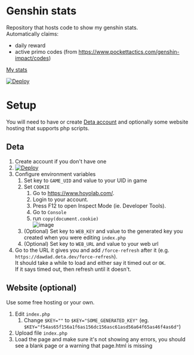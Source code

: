 # Genshin stats

Repository that hosts code to show my genshin stats.\
Automatically claims:
- daily reward
- active primo codes (from <https://www.pockettactics.com/genshin-impact/codes>)

[My stats](https://genshin.handz.us.to/)

[![Deploy](https://button.deta.dev/1/svg)](https://go.deta.dev/deploy?repo=https://github.com/HANDZCZ/genshin-stats/tree/deta)


# Setup

You will need to have or create [Deta account](https://web.deta.sh/) and optionally some website hosting that supports php scripts.


## Deta

1. Create account if you don't have one
1. [![Deploy](https://button.deta.dev/1/svg)](https://go.deta.dev/deploy?repo=https://github.com/HANDZCZ/genshin-stats/tree/deta)
1. Configure environment variables
   1. Set key to ``GAME_UID`` and value to your UID in game
   1. Set ``COOKIE``
      1. Go to <https://www.hoyolab.com/>.
      1. Login to your account.
      1. Press F12 to open Inspect Mode (ie. Developer Tools).
      1. Go to ``Console``
      1. run ``copy(document.cookie)``\
         ![image](https://user-images.githubusercontent.com/35496843/177964372-27a455e8-d7e5-4fb7-bd40-c91b657dc538.png)
   1. (Optional) Set key to ``WEB_KEY`` and value to the generated key you created when you were editing ``index.php``
   1. (Optional) Set key to ``WEB_URL`` and value to your web url
1. Go to the URL it gives you and add ``/force-refresh`` after it (e.g. ``https://dawdad.deta.dev/force-refresh``).\
   It should take a while to load and either say it timed out or ``OK``.\
   If it says timed out, then refresh until it doesn't.


## Website (optional)

Use some free hosting or your own.

1. Edit ``index.php``
   1. Change ``$KEY=""`` to ``$KEY="SOME_GENERATED_KEY"`` (eg. ``$KEY="f54as65f156a1f6as156dc156asc61asd56a64f65as46f4as6d"``)
1. Upload file ``index.php``
1. Load the page and make sure it's not showing any errors, you should see a blank page or a warning that page.html is missing

